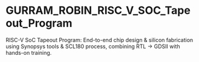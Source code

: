 # GURRAM_ROBIN_RISC_V_SOC_Tapeout_Program
RISC-V SoC Tapeout Program: End-to-end chip design &amp; silicon fabrication using Synopsys tools &amp; SCL180 process, combining RTL → GDSII with hands-on training.
